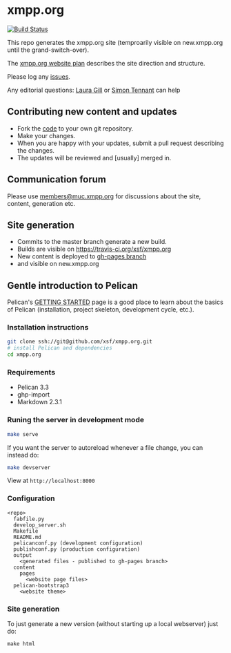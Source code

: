 xmpp.org
========
[![Build Status](https://travis-ci.org/xsf/xmpp.org.png?branch=master)](https://travis-ci.org/xsf/xmpp.org)

This repo generates the xmpp.org site (temproarily visible on new.xmpp.org until the grand-switch-over).

The [xmpp.org website plan](https://trello.com/b/ml9e82sE/xmpp-org-website) describes the site direction and structure.

Please log any [issues](https://github.com/xsf/xmpp.org/issues/new).

Any editorial questions: [Laura Gill](laura.gill@surevine.com) or [Simon Tennant](simon@buddycloud.com) can help

Contributing new content and updates
------------------------------------
 
* Fork the [code](https://github.com/xsf/xmpp.org/fork) to your own git repository.
* Make your changes.
* When you are happy with your updates, submit a pull request describing the changes.
* The updates will be reviewed and [usually] merged in.

Communication forum
-------------------

Please use [members@muc.xmpp.org](xmpp:members@muc.xmpp.org?join) for discussions about the site, content, generation etc.

Site generation
---------------

* Commits to the master branch generate a new build.
* Builds are visible on https://travis-ci.org/xsf/xmpp.org
* New content is deployed to [gh-pages branch](https://github.com/xsf/xmpp.org/tree/gh-pages)
* and visible on new.xmpp.org

## Gentle introduction to Pelican

Pelican's [GETTING STARTED](http://docs.getpelican.com/en/latest/getting_started.html/) page is a good place to learn about the basics of Pelican (installation, project skeleton, development cycle, etc.).

### Installation instructions
```bash
git clone ssh://git@github.com/xsf/xmpp.org.git
# install Pelican and dependencies
cd xmpp.org
```
### Requirements

* Pelican 3.3
* ghp-import
* Markdown 2.3.1

### Runing the server in development mode

```bash
make serve
```

If you want the server to autoreload whenever a file change, you can instead do:

```bash
make devserver
```
View at `http://localhost:8000`

### Configuration

```
<repo>
  fabfile.py
  develop_server.sh
  Makefile
  README.md
  pelicanconf.py (development configuration)
  publishconf.py (production configuration)
  output
    <generated files - published to gh-pages branch>
  content
    pages
      <website page files>
  pelican-bootstrap3
    <website theme>
```

### Site generation

To just generate a new version (without starting up a local webserver) just do:

`make html`
